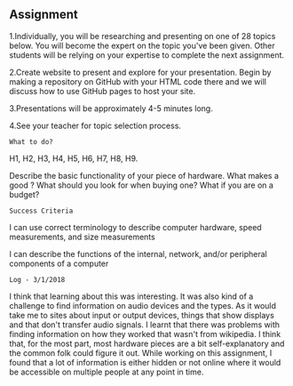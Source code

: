 ## Assignment
1.Individually, you will be researching and presenting on one of 28 topics below. You will become the expert on the topic you've been given. Other students will be relying on your expertise to complete the next assignment.

2.Create website to present and explore for your presentation. Begin by making a repository on GitHub with your HTML code there and we will discuss how to use GitHub pages to host your site.

3.Presentations will be approximately 4-5 minutes long.

4.See your teacher for topic selection process.

    What to do?

H1, H2, H3, H4, H5, H6, H7, H8, H9.

Describe the basic functionality of your piece of hardware.
What makes a good <insert name of hardware piece here> ? What should you look for when buying one? What if you are on a budget?
  
  
    Success Criteria

I can use correct terminology to describe computer hardware, speed measurements, and size measurements			

I can describe the functions of the internal, network, and/or peripheral components of a computer			


    Log - 3/1/2018
    
I think that learning about this was interesting. It was also kind of a challenge to find information on audio devices and the types.
As it would take me to sites about input or output devices, things that show displays and that don't transfer audio signals. I learnt that 
there was problems with finding information on how they worked that wasn't from wikipedia. I think that, for the most part, most hardware 
pieces are a bit self-explanatory and the common folk could figure it out. While working on this assignment, I found that a lot of information is either hidden or not online where it would be accessible on multiple people at any point in time.
